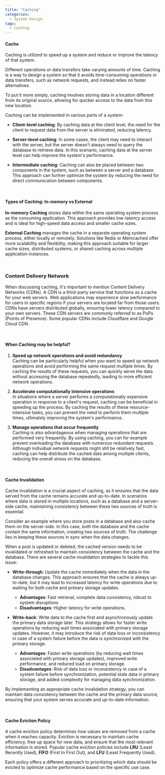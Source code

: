 ```yaml
---
title: "Caching"
categories:
  - System Design
tags:
  - Caching
---
```


#### Cache

Caching is utilized to speed up a system and reduce or improve the latency of that system.

Different operations or data transfers take varying amounts of time. Caching is a way to design a system so that it avoids time-consuming operations or data transfers, such as network requests, and instead relies on faster alternatives.

To put it more simply, caching involves storing data in a location different from its original source, allowing for quicker access to the data from this new location.

Caching can be implemented in various parts of a system:

* **Client-level caching**: By caching data at the client level, the need for the client to request data from the server is eliminated, reducing latency.

* **Server-level caching**: In some cases, the client may need to interact with the server, but the server doesn't always need to query the database to retrieve data. In this scenario, caching data at the server level can help improve the system's performance.

* **Intermediate caching**: Caching can also be placed between two components in the system, such as between a server and a database. This approach can further optimize the system by reducing the need for direct communication between components.

<br>

#### Types of Caching: In-memory vs External

**In-memory Caching**
stores data within the same operating system process as the consuming application. This approach provides low-latency access and is ideal for high-speed data access and smaller cache sizes.

**External Caching** 
manages the cache in a separate operating system process, either locally or remotely. Solutions like Redis or Memcached offer more scalability and flexibility, making this approach suitable for larger cache sizes, distributed systems, or shared caching across multiple application instances.

<br>

### Content Delivery Network
When discussing caching, it's important to mention Content Delivery Networks (CDNs). A CDN is a third-party service that functions as a cache for your web servers. Web applications may experience slow performance for users in specific regions if your servers are located far from those users. CDNs have servers distributed globally, ensuring lower latency compared to your own servers. These CDN servers are commonly referred to as PoPs (Points of Presence). Some popular CDNs include Cloudflare and Google Cloud CDN.

<br>

#### When Caching may be helpful?
1. **Speed up network operations and avoid redundancy** <br>
   Caching can be particularly helpful when you want to speed up network operations and avoid performing the same request multiple times. By caching the results of these requests, you can quickly serve the data without accessing the database repeatedly, leading to more efficient network operations.

2. **Accelerate computationally intensive operations** <br>
   In situations where a server performs a computationally expensive operation in response to a client's request, caching can be beneficial in speeding up the process. By caching the results of these resource-intensive tasks, you can prevent the need to perform them multiple times, ultimately improving the system's performance.

3. **Manage operations that occur frequently** <br>
   Caching is also advantageous when managing operations that are performed very frequently. By using caching, you can for example prevent overloading the database with numerous redundant requests. Although individual network requests might still be relatively fast, caching can help distribute the cached data among multiple clients, reducing the overall stress on the database.

<br>

#### Cache Invalidation

Cache invalidation is a crucial aspect of caching, as it ensures that the data served from the cache remains accurate and up-to-date. In scenarios where data is stored in multiple locations, such as a database and a server-side cache, maintaining consistency between these two sources of truth is essential.

Consider an example where you store posts in a database and also cache them on the server-side. In this case, both the database and the cache contain the same information, creating two sources of truth. The challenge lies in keeping these sources in sync when the data changes.

When a post is updated or deleted, the cached version needs to be invalidated or refreshed to maintain consistency between the cache and the database. There are several cache invalidation strategies to tackle this issue:

* **Write-through**: Update the cache immediately when the data in the database changes. This approach ensures that the cache is always up-to-date, but it may lead to increased latency for write operations due to waiting for both cache and primary storage updates.
  * **Advantages**: Fast retrieval, complete data consistency, robust to system disruptions
  * **Disadvantages**: Higher latency for write operations.

* **Write-back**: Write data to the cache first and asynchronously update the primary data storage later. This strategy allows for faster write operations by reducing wait times associated with primary storage updates. However, it may introduce the risk of data loss or inconsistency in case of a system failure before the data is synchronized with the primary storage.
  * **Advantages**: Faster write operations (by reducing wait times associated with primary storage updates), improved write performance, and reduced load on primary storage.
  * **Disadvantages**: Risk of data loss or inconsistency in case of a system failure before synchronization, potential stale data in primary storage, and added complexity for managing data synchronization.

By implementing an appropriate cache invalidation strategy, you can maintain data consistency between the cache and the primary data source, ensuring that your system serves accurate and up-to-date information.

<br>

#### Cache Eviction Policy

A cache eviction policy determines how values are removed from a cache when it reaches capacity. Eviction is necessary to maintain cache efficiency, free up space for new data, and ensure that the most relevant information is stored. Popular cache eviction policies include **LRU** (Least Recently Used), **FIFO** (First In First Out), and **LFU** (Least Frequently Used).

Each policy offers a different approach to prioritizing which data should be evicted to optimize cache performance based on the specific use case.